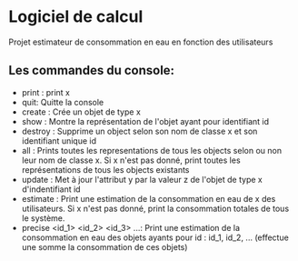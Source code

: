 # Logiciel de calcul
Projet estimateur de consommation en eau en fonction des utilisateurs

## Les commandes du console:
* print <x>: print x
* quit: Quitte la console
* create <x>: Crée un objet de type x
* show <id>: Montre la représentation de l'objet ayant pour identifiant id
* destroy <x> <id>: Supprime un object selon son nom de classe x et son identifiant unique id
* all <x>: Prints toutes les representations de tous les objects selon ou non leur nom de classe x. Si x n'est pas donné, print toutes les représentations de tous les objects existants
* update <x> <id> <y> <z>: Met à jour l'attribut y par la valeur z de l'objet de type x d'indentifiant id
* estimate <x>: Print une estimation de la consommation en eau de x des utilisateurs. Si x n'est pas donné, print la consommation totales de tous le système.
* precise <id_1> <id_2> <id_3> ...: Print une estimation de la consommation en eau des objets ayants pour id : id_1, id_2, ... (effectue une somme la consommation de ces objets)